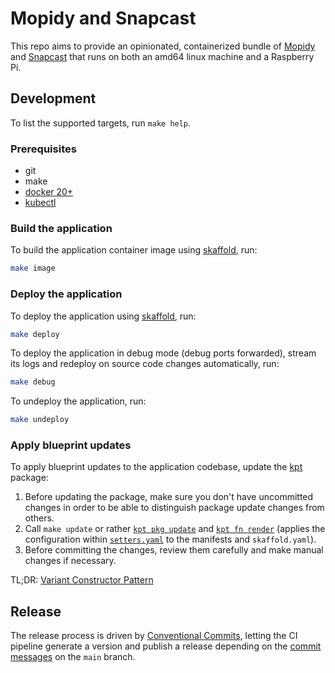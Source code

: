 # Mopidy and Snapcast

This repo aims to provide an opinionated, containerized bundle of [Mopidy](https://github.com/mopidy/mopidy) and [Snapcast](https://github.com/badaix/snapcast) that runs on both an amd64 linux machine and a Raspberry Pi.  

## Development

To list the supported targets, run `make help`.

### Prerequisites

* git
* make
* [docker 20+](https://docs.docker.com/engine/install/)
* [kubectl](https://kubernetes.io/docs/tasks/tools/#kubectl)

### Build the application
To build the application container image using [skaffold](https://skaffold.dev), run:
```sh
make image
```

### Deploy the application
To deploy the application using [skaffold](https://skaffold.dev), run:
```sh
make deploy
```
To deploy the application in debug mode (debug ports forwarded), stream its logs and redeploy on source code changes automatically, run:
```sh
make debug
```

To undeploy the application, run:
```sh
make undeploy
```

### Apply blueprint updates
To apply blueprint updates to the application codebase, update the [kpt](https://kpt.dev/) package:
1. Before updating the package, make sure you don't have uncommitted changes in order to be able to distinguish package update changes from others.
2. Call `make update` or rather [`kpt pkg update`](https://kpt.dev/reference/cli/pkg/update/) and [`kpt fn render`](https://kpt.dev/reference/cli/fn/render/) (applies the configuration within [`setters.yaml`](./setters.yaml) to the manifests and `skaffold.yaml`).
3. Before committing the changes, review them carefully and make manual changes if necessary.

TL;DR: [Variant Constructor Pattern](https://kpt.dev/guides/variant-constructor-pattern)

## Release

The release process is driven by [Conventional Commits](https://www.conventionalcommits.org/en/v1.0.0-beta.4/), letting the CI pipeline generate a version and publish a release depending on the [commit messages](https://semantic-release.gitbook.io/semantic-release/#commit-message-format) on the `main` branch.
